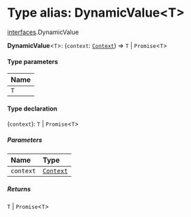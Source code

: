 # Type alias: DynamicValue\<T>

[interfaces](/en/auto-docs/fixed-layout-editor/modules/interfaces.md).DynamicValue

**DynamicValue**<`T`>: (`context`: [`Context`](/en/auto-docs/fixed-layout-editor/interfaces/interfaces.Context.md)) => `T` | `Promise`<`T`>

#### Type parameters

| Name |
| :------ |
| `T` |

#### Type declaration

(`context`): `T` | `Promise`<`T`>

##### Parameters

| Name | Type |
| :------ | :------ |
| `context` | [`Context`](/en/auto-docs/fixed-layout-editor/interfaces/interfaces.Context.md) |

##### Returns

`T` | `Promise`<`T`>
